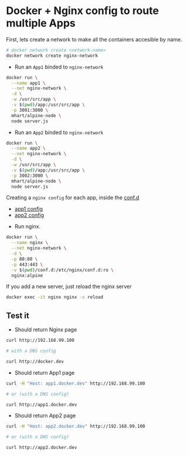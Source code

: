 
# Docker + Nginx config to route multiple Apps

First, lets create a network to make all the containers accesible by name.

```sh
# docker network create <network-name>
docker network create nginx-network
```

* Run an `App1` binded to `nginx-network`

```sh
docker run \
  --name app1 \
  --net nginx-network \
  -d \
  -w /usr/src/app \
  -v $(pwd)/app:/usr/src/app \
  -p 3001:3000 \
  mhart/alpine-node \
  node server.js
```

* Run an `App2` binded to `nginx-network`

```sh
docker run \
  --name app2 \
  --net nginx-network \
  -d \
  -w /usr/src/app \
  -v $(pwd)/app:/usr/src/app \
  -p 3002:3000 \
  mhart/alpine-node \
  node server.js
```

Creating a `nginx config` for each app, inside the [conf.d](conf.d)

- [app1 config](conf.d/vhost_app1.conf)
- [app2 config](conf.d/vhost_app2.conf)

* Run nginx.

```sh
docker run \
  --name nginx \
  --net nginx-network \
  -d \
  -p 80:80 \
  -p 443:443 \
  -v $(pwd)/conf.d:/etc/nginx/conf.d:ro \
  nginx:alpine
```

If you add a new server, just reload the nginx server

```sh
docker exec -it nginx nginx -s reload
```

## Test it

- Should return Nginx page
```sh
curl http://192.168.99.100

# with a DNS config

curl http://docker.dev
```

- Should return App1 page
```sh
curl -H "Host: app1.docker.dev" http://192.168.99.100

# or (with a DNS config)

curl http://app1.docker.dev
```

- Should return App2 page
```sh
curl -H "Host: app2.docker.dev" http://192.168.99.100

# or (with a DNS config)

curl http://app2.docker.dev
```
 

